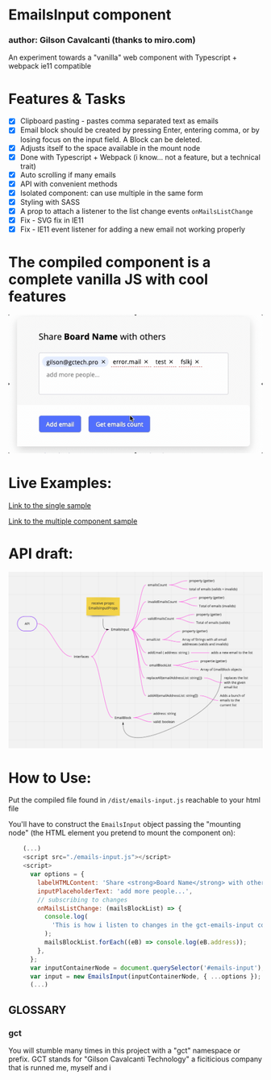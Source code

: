 # EmailsInput component

### author: Gilson Cavalcanti (thanks to miro.com)

An experiment towards a "vanilla" web component with Typescript + webpack ie11 compatible

# Features & Tasks

- [x] Clipboard pasting - pastes comma separated text as emails
- [x] Email block should be created by pressing Enter, entering comma, or by losing focus on the input field. A Block can be deleted.
- [x] Adjusts itself to the space available in the mount node
- [x] Done with Typescript + Webpack (i know... not a feature, but a technical trait)
- [x] Auto scrolling if many emails
- [x] API with convenient methods
- [x] Isolated component: can use multiple in the same form
- [x] Styling with SASS
- [x] A prop to attach a listener to the list change events `onMailsListChange`
- [x] Fix - SVG fix in IE11
- [x] Fix - IE11 event listener for adding a new email not working properly

# The compiled component is a complete vanilla JS with cool features

![gct-emails-input screen capture](./src/assets/capture2020-05-18-01.gif)

# Live Examples:

[Link to the single sample](https://gilsoncav.github.io/emails-tags-input/dist/index.html)

[Link to the multiple component sample](https://gilsoncav.github.io/emails-tags-input/dist/emails-input__form-example_multiple.html)

# API draft:

![gct-emails-input api illustration](./src/assets/2020-05-18-API-draft2.png)

# How to Use:

Put the compiled file found in `/dist/emails-input.js` reachable to your html file

You'll have to construct the `EmailsInput` object passing the "mounting node" (the HTML element you pretend to mount the component on):

```javascript
    (...)
    <script src="./emails-input.js"></script>
    <script>
      var options = {
        labelHTMLContent: 'Share <strong>Board Name</strong> with others',
        inputPlaceholderText: 'add more people...',
        // subscribing to changes
        onMailsListChange: (mailsBlockList) => {
          console.log(
            'This is how i listen to changes in the gct-emails-input component...'
          );
          mailsBlockList.forEach((eB) => console.log(eB.address));
        },
      };
      var inputContainerNode = document.querySelector('#emails-input');
      var input = new EmailsInput(inputContainerNode, { ...options });
      (...)
```

## GLOSSARY

### gct

You will stumble many times in this project with a "gct" namespace or prefix.
GCT stands for "Gilson Cavalcanti Technology" a ficiticious company that is runned me, myself and i
